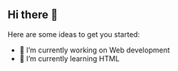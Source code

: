 ## Hi there 👋

Here are some ideas to get you started:

- 🔭 I’m currently working on Web development 
- 🌱 I’m currently learning HTML
